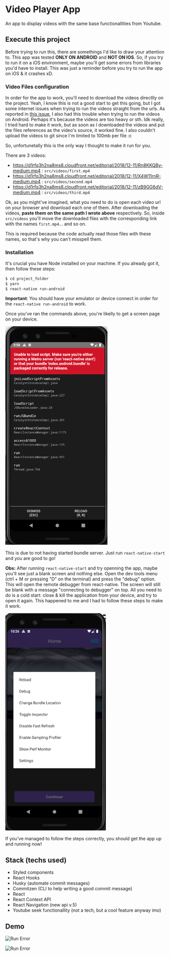 # Video Player App

An app to display videos with the same base functionallities from Youtube.

## Execute this project

Before trying to run this, there are somethings I'd like to draw your attention to. This app was tested **ONLY ON ANDROID** and **NOT ON IOS**. So, if you try to run it on a iOS environment, maybe you'll get some errors from libraries you'd have to install. This was just a reminder before you try to run the app on iOS & it crashes xD.

### Video Files configuration

In order for the app to work, you'll need to download the videos directlly on the project. Yeah, I know this is not a good start to get this going, but I got some internet issues when trying to run the videos straight from the urls. As reported in [this issue](https://github.com/react-native-community/react-native-video/issues/1675), I also had this trouble when trying to run the videos on Android. Perhaps it's because the videos are too heavy or sth. Idk really, I tried hard to make it work, but as soon as I downloaded the videos and put the files references as the video's source, it worked fine. I also couldn't upload the videos to git since I'm limited to 100mb per file :c

So, unfortunetally this is the only way I thought to make it run for you.

There are 3 videos:

- https://d1rfq3h2na8ms8.cloudfront.net/editorial/2018/12-11/Rn8KKQBy-medium.mp4 : `src/videos/first.mp4`
- https://d1rfq3h2na8ms8.cloudfront.net/editorial/2018/12-11/X4W11rnR-medium.mp4 : `src/videos/second.mp4`
- https://d1rfq3h2na8ms8.cloudfront.net/editorial/2018/12-11/zB9GG6dV-medium.mp4 : `src/videos/third.mp4`

Ok, as you might've imagined, what you need to do is open each video url on your browser and download each one of them. After downloading the videos, **paste them on the same path I wrote above** respectively. So, inside `src/videos` you'll move the downloaded files with the corresponding link with the names `first.mp4`... and so on.

This is required because the code actually read those files with these names, so that's why you can't misspell them.

### Installation

It's crucial you have Node installed on your machine. If you already got it, then follow these steps:

```
$ cd project_folder
$ yarn
$ react-native run-android
```

**Important**: You should have your emulator or device connect in order for the `react-native run-android` to work.

Once you've ran the commands above, you're likelly to get a screen page on your device.

![Run Error](docs/assets/run-error.png)

This is due to not having started bundle server. Just run `react-native-start` and you are good to go!

**Obs:** After running `react-native-start` and try openning the app, maybe you'll see just a blank screen and nothing else. Open the dev tools menu (ctrl + M or pressing "D" on the terminal) and press the "debug" option. This will open the remote debugger from react-native. The screen will still be blank with a message "connecting to debugger" on top. All you need to do is a cold start: close & kill the application from your device, and try to open it again. This happened to me and I had to follow these steps to make it work.

![Run Error](docs/assets/debug-menu.png)

If you've managed to follow the steps correctly, you should get the app up and running now!

## Stack (techs used)

- Styled components
- React Hooks
- Husky (automate commit messages)
- Commitzen (CLI to help writing a good commit message)
- React
- React Context API
- React Navigation (new api v.5)
- Youtube seek functionallity (not a tech, but a cool feature anyway imo)

## Demo

![Run Error](docs/assets/portrait-demo.gif)

![Run Error](docs/assets/landscape-demo.gif)
